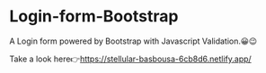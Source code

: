 # Login-form-Bootstrap
A Login form powered by Bootstrap with Javascript Validation.😀😉

Take a look here👉https://stellular-basbousa-6cb8d6.netlify.app/
